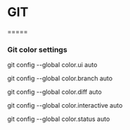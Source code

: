 # GIT


=====



### Git color settings

git config --global color.ui auto

git config --global color.branch auto

git config --global color.diff auto

git config --global color.interactive auto

git config --global color.status auto
